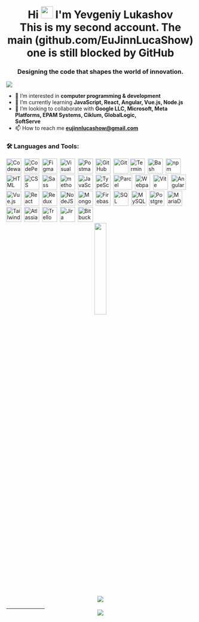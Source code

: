 <h1 align="center">Hi <img src="https://raw.githubusercontent.com/MartinHeinz/MartinHeinz/master/wave.gif"  width="32px"> I'm Yevgeniy Lukashov </br>
<span>This is my second account. The main (github.com/EuJinnLucaShow) one is still blocked by GitHub</span></h1>
<h3 align="center">Designing the code that shapes the world of innovation.</h3>
<img src="https://github.com/yevhenii-lukashov/yevhenii-lukashov/blob/main/section-hero.png">
  
- 👀 I’m interested in **computer programming & development**
- 🌱 I’m currently learning **JavaScript, React, Angular, Vue.js, Node.js**
- 💞️ I’m looking to collaborate with **Google LLC, Microsoft, Meta Platforms, EPAM Systems, Ciklum, GlobalLogic, 	
SoftServe**
- 📫 How to reach me **eujinnlucashow@gmail.com**

### :hammer_and_wrench: Languages and Tools:

<div>
  <img src="https://github.com/yevhenii-lukashov/yevhenii-lukashov/blob/main/img/codewars-original.svg" title="Codewars" alt="Codewars" width="40" height="40"/>&nbsp;
  <img src="https://github.com/yevhenii-lukashov/yevhenii-lukashov/blob/main/img/codepen-plain.svg" title="CodePen" alt="CodePen" width="40" height="40"/>&nbsp;  
  <img src="https://github.com/yevhenii-lukashov/yevhenii-lukashov/blob/main/img/figma-original.svg" title="Figma" alt="Figma" width="40" height="40"/>&nbsp;
  <img src="https://github.com/yevhenii-lukashov/yevhenii-lukashov/blob/main/img/vscode-original.svg" title="Visual Studio Code" alt="Visual Studio Code" width="40" height="40"/>&nbsp;
  <img src="https://github.com/yevhenii-lukashov/yevhenii-lukashov/blob/main/img/postman.svg" title="Postman" alt="Postman" width="40" height="40"/>&nbsp;
  <img src="https://github.com/yevhenii-lukashov/yevhenii-lukashov/blob/main/img/github-original.svg" title="GitHub" alt="GitHub" width="40" height="40"/>&nbsp;
  <img src="https://github.com/yevhenii-lukashov/yevhenii-lukashov/blob/main/img/git-original.svg" title="Git" **alt="Git" width="40" height="40"/>  
  <img src="https://github.com/yevhenii-lukashov/yevhenii-lukashov/blob/main/img/terminal.png" title="Terminal" alt="Terminal" width="40" height="40"/>&nbsp;
  <img src="https://github.com/yevhenii-lukashov/yevhenii-lukashov/blob/main/img/bash-original.svg" title="Bash" alt="Bash" width="40" height="40"/>&nbsp;
  <img src="https://github.com/yevhenii-lukashov/yevhenii-lukashov/blob/main/img/Npm.svg" title="npm" alt="npm" width="40" height="40"/>&nbsp;    
  <img src="https://github.com/yevhenii-lukashov/yevhenii-lukashov/blob/main/img/html5-original.svg" title="HTML5" alt="HTML" width="40" height="40"/>&nbsp;
  <img src="https://github.com/yevhenii-lukashov/yevhenii-lukashov/blob/main/img/css3-original.svg" title="CSS3" alt="CSS" width="40" height="40"/>&nbsp;
  <img src="https://github.com/yevhenii-lukashov/yevhenii-lukashov/blob/main/img/sass-original.svg" title="Sass" alt="Sass" width="40" height="40"/>&nbsp;
  <img src="https://github.com/yevhenii-lukashov/yevhenii-lukashov/blob/main/img/bem-original.svg" title="methodology BEM" alt="methodology BEM" width="40" height="40"/>&nbsp;
  <img src="https://github.com/yevhenii-lukashov/yevhenii-lukashov/blob/main/img/javascript-original.svg" title="JavaScript" alt="JavaScript" width="40" height="40"/>&nbsp;
  <img src="https://github.com/yevhenii-lukashov/yevhenii-lukashov/blob/main/img/Typescript_logo_2020.svg" title="TypeScript" alt="TypeScript" width="40" height="40"/>&nbsp;
  <img src="https://github.com/yevhenii-lukashov/yevhenii-lukashov/blob/main/img/parsel.avif" title="Parcel" alt="Parcel" width="50" height="40"/>&nbsp;
  <img src="https://github.com/yevhenii-lukashov/yevhenii-lukashov/blob/main/img/webpack.svg" title="Webpack" alt="Webpack" width="40" height="40"/>&nbsp;
  <img src="https://github.com/yevhenii-lukashov/yevhenii-lukashov/blob/main/img/vite.svg" title="Vite" alt="Vite" width="40" height="40"/>&nbsp;
  <img src="https://github.com/yevhenii-lukashov/yevhenii-lukashov/blob/main/img/angular.svg" title="Angular" alt="Angular" width="40" height="40"/>&nbsp;
  <img src="https://github.com/yevhenii-lukashov/yevhenii-lukashov/blob/main/img/Vue.js.svg" title="Vue.js" alt="Vue.js" width="40" height="40"/>&nbsp;
  <img src="https://github.com/yevhenii-lukashov/yevhenii-lukashov/blob/main/img/react-original.svg" title="React" alt="React" width="40" height="40"/>&nbsp; 
  <img src="https://github.com/yevhenii-lukashov/yevhenii-lukashov/blob/main/img/redux.svg" title="Redux" alt="Redux" width="40" height="40"/>&nbsp; 
  <img src="https://github.com/yevhenii-lukashov/yevhenii-lukashov/blob/main/img/nodejs-original.svg" title="NodeJS" alt="NodeJS" width="40" height="40"/>&nbsp;    
  <img src="https://github.com/yevhenii-lukashov/yevhenii-lukashov/blob/main/img/mongodb.svg" title="MongoDB" alt="MongoDB" width="40" height="40"/>&nbsp;
  <img src="https://github.com/yevhenii-lukashov/yevhenii-lukashov/blob/main/img/firebase.svg" title="Firebase" alt="Firebase" width="40" height="40"/>&nbsp;  
  <img src="https://github.com/yevhenii-lukashov/yevhenii-lukashov/blob/main/img/sql.svg" title="SQL" alt="SQL" width="40" height="40"/>&nbsp;
  <img src="https://github.com/yevhenii-lukashov/yevhenii-lukashov/blob/main/img/mysql.png" title="MySQL" alt="MySQL" width="40" height="40"/>&nbsp;
  <img src="https://github.com/yevhenii-lukashov/yevhenii-lukashov/blob/main/img/Postgresql.svg" title="PostgreSQL" alt="PostgreSQL" width="40" height="40"/>&nbsp;   
  <img src="https://github.com/yevhenii-lukashov/yevhenii-lukashov/blob/main/img/mariadb.svg" title="MariaDB" alt="MariaDB" width="40" height="40"/>&nbsp;  
  <img src="https://github.com/yevhenii-lukashov/yevhenii-lukashov/blob/main/img/tailwindcss.svg" title="TailwindCSS" alt="TailwindCSS" width="40" height="40"/>&nbsp;
  <img src="https://github.com/yevhenii-lukashov/yevhenii-lukashov/blob/main/img/Atlassian.svg" title="Atlassian" alt="Atlassian" width="40" height="40"/>&nbsp;
  <img src="https://github.com/yevhenii-lukashov/yevhenii-lukashov/blob/main/img/trello.svg" title="Trello" alt="Trello" width="40" height="40"/>&nbsp;
  <img src="https://github.com/yevhenii-lukashov/yevhenii-lukashov/blob/main/img/Jira.svg" title="Jira" alt="Jira" width="40" height="40"/>&nbsp;
  <img src="https://github.com/yevhenii-lukashov/yevhenii-lukashov/blob/main/img/Bitbucket.svg" title="Bitbucket" alt="Bitbucket" width="40" height="40"/>&nbsp;    
</div>

<div align="center">
  <img src="https://github.com/yevhenii-lukashov/yevhenii-lukashov/blob/main/img/deweloper.gif" width ="25%"/> 
  </div>
       ㅤㅤㅤㅤ
    <div align="center">  
  <a href="https://www.codewars.com/users/EuJinnLucaShow"><img src="https://www.codewars.com/users/EuJinnLucaShow/badges/large">
  </div>
   ㅤㅤㅤㅤㅤㅤㅤㅤ
<div align="center">
<a href="https://u8views.com/github/yevhenii-lukashov"><img src="https://u8views.com/api/v1/github/profiles/160718215/views/day-week-month-total-count.svg"></a>
</div>
